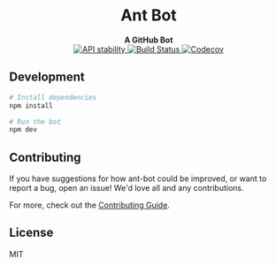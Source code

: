 <h1 align="center">Ant Bot</h1>

<div align="center">
  <strong>A GitHub Bot</strong>
</div>

<div align="center">
  <!-- Stability -->
  <a href="https://nodejs.org/api/documentation.html#documentation_stability_index">
  <img src="https://img.shields.io/badge/stability-experimental-orange.svg?style=flat-square"
    alt="API stability" />
  </a>

  <!-- Build Status -->
  <a href="https://travis-ci.org/ant-design/ant-bot">
    <img src="https://img.shields.io/travis/ant-design/ant-bot/master.svg?style=flat-square"
      alt="Build Status" />
  </a>

  <!-- Coverage -->
  <a href="https://codecov.io/gh/ant-design/ant-bot">
    <img src="https://img.shields.io/codecov/c/github/ant-design/ant-bot.svg?style=flat-square" alt="Codecov" />
  </a>
</div>

## Development

```sh
# Install dependencies
npm install

# Run the bot
npm dev
```

## Contributing

If you have suggestions for how ant-bot could be improved, or want to report a bug, open an issue! We'd love all and any contributions.

For more, check out the [Contributing Guide](CONTRIBUTING.md).

## License

MIT
